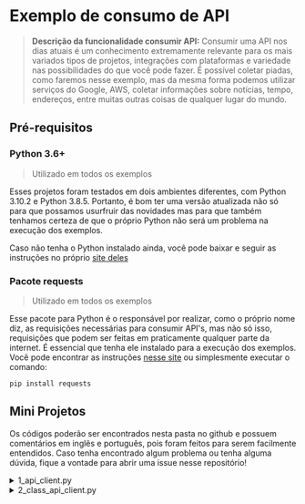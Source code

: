 # Exemplo de consumo de API

<!--
    Colocar aqui Thumbnail com link p/ o vídeo do YouTube quando tiver.
-->

> **Descrição da funcionalidade consumir API:**
> Consumir uma API nos dias atuais é um conhecimento extremamente relevante para os mais variados tipos de projetos, integrações com plataformas e variedade nas possibilidades do que você pode fazer. É possível coletar piadas, como faremos nesse exemplo, mas da mesma forma podemos utilizar serviços do Google, AWS, coletar informações sobre notícias, tempo, endereços, entre muitas outras coisas de qualquer lugar do mundo.

## Pré-requisitos

### Python 3.6+

> Utilizado em todos os exemplos

Esses projetos foram testados em dois ambientes diferentes, com Python 3.10.2 e Python 3.8.5. Portanto, é bom ter uma versão atualizada não só para que possamos usurfruir das novidades mas para que também tenhamos certeza de que o próprio Python não será um problema na execução dos exemplos.

Caso não tenha o Python instalado ainda, você pode baixar e seguir as instruções no próprio [site deles](SiteAqui)

### Pacote requests

> Utilizado em todos os exemplos

Esse pacote para Python é o responsável por realizar, como o próprio nome diz, as requisições necessárias para consumir API's, mas não só isso, requisições que podem ser feitas em praticamente qualquer parte da internet. É essencial que tenha ele instalado para a execução dos exemplos. Você pode encontrar as instruções [nesse site](ColocarAquiSiteDoPypi) ou simplesmente executar o comando:

`pip install requests`

## Mini Projetos

Os códigos poderão ser encontrados nesta pasta no github e possuem comentários em inglês e português, pois foram feitos para serem facilmente entendidos. Caso tenha encontrado algum problema ou tenha alguma dúvida, fique a vontade para abrir uma issue nesse repositório!

<details>
<summary>1_api_client.py</summary>

Esse exemplo mostra a forma mais básica e simples de consumir uma API, que também possui uma interface simples. Por aí existem diversos tipos de API's que podem exigir alguns detalhes a mais, mas na essência, todos vão começar dessa forma. Com esse exemplo já é possível consumir boa parte das API's por aí.

```python
# Importa o módulo responsável pela execução das funções
# Import the module responsible for executing the functions
import requests

# Realiza uma requisição GET na url do puzzle fornecida pelo autor da API
# Makes an GET quest on the url given by the API author
result = requests.get('https://api-charadas.herokuapp.com/puzzle?lang=ptbr')

# Imprime o resultado cru e em formato json do request feito
# Print raw and json result from the request
print(result.text)
print(result.json())

# Acessa os campos da questão e resposta do puzzle e armazena em uma variável
# Access question and answer fields and store on a variable
question = result.json()['question']
answer = result.json()['answer']

# Exibe resultado do puzzle
# Shows puzzle results
print(question)
print(answer)
```

</details>

<details>
<summary>2_class_api_client.py</summary>

Esse exemplo é semelhante ao anterior, no entanto foi feito para que usuários iniciantes possam não só aprender a utilizar a tecnologia, mas também começar a se preocupar com a organização do código e como podem organizá-lo para melhorar seus projetos. A forma como está aqui não necessariamente é correta nem completa, apenas dá uma noção de POO para que o código fique melhor.

- Código que executa as funções criadas
```python
# Importa classe criada para facilitar as requisições e resultados
# Import class created to handle requests functions and results
from PuzzleClient import PuzzleClient

# Exibe o resultado do puzzle de 2 formas, com a função que mostra automatico e com a captura dos resultados
# Shows results in two ways: with function that shows the result and capturing results and showing manually
def main():
    puzzle = PuzzleClient()
    puzzle.make_a_puzzle()
    
    if puzzle.generate_new_puzzle():
        p_question, p_answer = puzzle.get_last_puzzle()
        print(p_question)
        print(p_answer)
    else:
        print('Something went wrong, need to try again')
    
if __name__ == "__main__":
    main()
```

- Código da classe criada
```python
from typing import Tuple
import requests

class PuzzleClient(object):
    def __init__(self):
        # Iniciando apenas com a Url da API
        # Starting only with API Url
        self.joke_url = 'https://api-charadas.herokuapp.com/puzzle?lang=ptbr'
        self.response = None
        self.last_question = ''
        self.las_answer = ''

    def get_last_puzzle(self) -> Tuple(str, str):
        # Retorna o último puzzle capturado pela API
        # Return last puzzle captured from API
        return self.last_question, self.last_answer

    def make_a_puzzle(self) -> None:
        # Gera um novo puzzle e imprime no console
        # Generates new puzzle and prints on console
        self.response = requests.get(self.joke_url)
        
        if self.response.status_code == 201:
            self.last_question = self.response.json()['question']
            self.last_answer = self.response.json()['answer']
            print('Question: ' + self.last_question)
            print('Answer: ' + self.last_answer)
        else:
            print('An error occurred, try again later.')
    
    def generate_new_puzzle(self) -> bool:
        # Gera um novo puzzle para armazenar na classe
        # Generates a new puzzle to store on class
        self.response = requests.get(self.joke_url)
        
        if self.response.status_code == 201:
            self.last_question = self.response.json()['question']
            self.last_answer = self.response.json()['answer']
            return True
        else:
            return False
```

</details>
